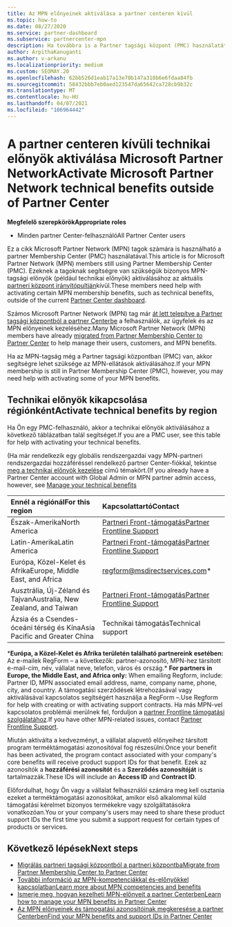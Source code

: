 ```yaml
---
title: Az MPN előnyeinek aktiválása a partner centeren kívül
ms.topic: how-to
ms.date: 08/27/2020
ms.service: partner-dashboard
ms.subservice: partnercenter-mpn
description: Ha továbbra is a Partner tagsági központ (PMC) használatát használja, Ismerje meg, hogy kik lépjenek kapcsolatba az MPN technikai támogatási előnyeinek aktiválásához és előnyben részesülő támogatási azonosítók biztosításához.
author: ArpithaKanuganti
ms.author: v-arkanu
ms.localizationpriority: medium
ms.custom: SEOMAY.20
ms.openlocfilehash: 62bb526d1eab17a13e70b147a318b6e6fdaa84fb
ms.sourcegitcommit: 58432bbb7eb0aed123547da65642ca728cb9b32c
ms.translationtype: MT
ms.contentlocale: hu-HU
ms.lasthandoff: 04/07/2021
ms.locfileid: "106964442"
---
```

# <a name="activate-microsoft-partner-network-technical-benefits-outside-of-partner-center"></a><span data-ttu-id="cc8d8-103">A partner centeren kívüli technikai előnyök aktiválása Microsoft Partner Network</span><span class="sxs-lookup"><span data-stu-id="cc8d8-103">Activate Microsoft Partner Network technical benefits outside of Partner Center</span></span>


<span data-ttu-id="cc8d8-104">**Megfelelő szerepkörök**</span><span class="sxs-lookup"><span data-stu-id="cc8d8-104">**Appropriate roles**</span></span>

- <span data-ttu-id="cc8d8-105">Minden partner Center-felhasználó</span><span class="sxs-lookup"><span data-stu-id="cc8d8-105">All Partner Center users</span></span>

<span data-ttu-id="cc8d8-106">Ez a cikk Microsoft Partner Network (MPN) tagok számára is használható a partner Membership Center (PMC) használatával.</span><span class="sxs-lookup"><span data-stu-id="cc8d8-106">This article is for Microsoft Partner Network (MPN) members still using Partner Membership Center (PMC).</span></span> <span data-ttu-id="cc8d8-107">Ezeknek a tagoknak segítségre van szükségük bizonyos MPN-tagsági előnyök (például technikai előnyök) aktiválásához az aktuális [partneri központ irányítópultján](https://partner.microsoft.com/dashboard)kívül.</span><span class="sxs-lookup"><span data-stu-id="cc8d8-107">These members need help with activating certain MPN membership benefits, such as technical benefits, outside of the current [Partner Center dashboard](https://partner.microsoft.com/dashboard).</span></span>

<span data-ttu-id="cc8d8-108">Számos Microsoft Partner Network (MPN) tag már [át lett telepítve a Partner tagsági központból a partner Centerbe](prepare-pmc-pc-migration.md) a felhasználók, az ügyfelek és az MPN előnyeinek kezeléséhez.</span><span class="sxs-lookup"><span data-stu-id="cc8d8-108">Many Microsoft Partner Network (MPN) members have already [migrated from Partner Membership Center to Partner Center](prepare-pmc-pc-migration.md) to help manage their users, customers, and MPN benefits.</span></span>

<span data-ttu-id="cc8d8-109">Ha az MPN-tagság még a Partner tagsági központban (PMC) van, akkor segítségre lehet szüksége az MPN-ellátások aktiválásához.</span><span class="sxs-lookup"><span data-stu-id="cc8d8-109">If your MPN membership is still in Partner Membership Center (PMC), however, you may need help with activating some of your MPN benefits.</span></span>

## <a name="activate-technical-benefits-by-region"></a><span data-ttu-id="cc8d8-110">Technikai előnyök kikapcsolása régiónként</span><span class="sxs-lookup"><span data-stu-id="cc8d8-110">Activate technical benefits by region</span></span>

<span data-ttu-id="cc8d8-111">Ha Ön egy PMC-felhasználó, akkor a technikai előnyök aktiválásához a következő táblázatban talál segítséget.</span><span class="sxs-lookup"><span data-stu-id="cc8d8-111">If you are a PMC user, see this table for help with activating your technical benefits.</span></span>

<span data-ttu-id="cc8d8-112">(Ha már rendelkezik egy globális rendszergazdai vagy MPN-partneri rendszergazdai hozzáféréssel rendelkező partner Center-fiókkal, tekintse [meg a technikai előnyök kezelése](https://docs.microsoft.com/partner-center/manage-your-partner-network-benefits#manage-technical-benefits) című témakört.</span><span class="sxs-lookup"><span data-stu-id="cc8d8-112">(If you already have a Partner Center account with Global Admin or MPN partner admin access, however, see [Manage your technical benefits](https://docs.microsoft.com/partner-center/manage-your-partner-network-benefits#manage-technical-benefits)</span></span>

|<span data-ttu-id="cc8d8-113">Ennél a régiónál</span><span class="sxs-lookup"><span data-stu-id="cc8d8-113">For this region</span></span>  | <span data-ttu-id="cc8d8-114">Kapcsolattartó</span><span class="sxs-lookup"><span data-stu-id="cc8d8-114">Contact</span></span> |
|:--------|:------------|
|<span data-ttu-id="cc8d8-115">Észak-Amerika</span><span class="sxs-lookup"><span data-stu-id="cc8d8-115">North America</span></span>  | [<span data-ttu-id="cc8d8-116">Partneri Front-támogatás</span><span class="sxs-lookup"><span data-stu-id="cc8d8-116">Partner Frontline Support</span></span>](https://partner.microsoft.com/support?issueid=300-0042)  |
|<span data-ttu-id="cc8d8-117">Latin-Amerika</span><span class="sxs-lookup"><span data-stu-id="cc8d8-117">Latin America</span></span>  | [<span data-ttu-id="cc8d8-118">Partneri Front-támogatás</span><span class="sxs-lookup"><span data-stu-id="cc8d8-118">Partner Frontline Support</span></span>](https://partner.microsoft.com/support?issueid=300-0042)  |
|<span data-ttu-id="cc8d8-119">Európa, Közel-Kelet és Afrika</span><span class="sxs-lookup"><span data-stu-id="cc8d8-119">Europe, Middle East, and Africa</span></span>  | [regform@msdirectservices.com](mailto:regform@msdirectservices.com)*  |
|<span data-ttu-id="cc8d8-120">Ausztrália, Új-Zéland és Tajvan</span><span class="sxs-lookup"><span data-stu-id="cc8d8-120">Australia, New Zealand, and Taiwan</span></span>  | [<span data-ttu-id="cc8d8-121">Partneri Front-támogatás</span><span class="sxs-lookup"><span data-stu-id="cc8d8-121">Partner Frontline Support</span></span>](https://partner.microsoft.com/support?issueid=300-0042)  |
|<span data-ttu-id="cc8d8-122">Ázsia és a Csendes-óceáni térség és Kína</span><span class="sxs-lookup"><span data-stu-id="cc8d8-122">Asia Pacific and Greater China</span></span>  | <span data-ttu-id="cc8d8-123">Technikai támogatás</span><span class="sxs-lookup"><span data-stu-id="cc8d8-123">Technical support</span></span>  |

<span data-ttu-id="cc8d8-124">\***Európa, a Közel-Kelet és Afrika területén található partnereink esetében:** Az e-mailek RegForm – a következők: partner-azonosító, MPN-hez társított e-mail-cím, név, vállalat neve, telefon, város és ország.</span><span class="sxs-lookup"><span data-stu-id="cc8d8-124">\* **For partners in Europe, the Middle East, and Africa only:** When emailing Regform, include: Partner ID, MPN associated email address, name, company name, phone, city, and country.</span></span> <span data-ttu-id="cc8d8-125">A támogatási szerződések létrehozásával vagy aktiválásával kapcsolatos segítségért használja a RegForm –.</span><span class="sxs-lookup"><span data-stu-id="cc8d8-125">Use Regform for help with creating or with activating support contracts.</span></span> <span data-ttu-id="cc8d8-126">Ha más MPN-vel kapcsolatos problémái merülnek fel, forduljon a [partner Frontline támogatási szolgálatához](https://partner.microsoft.com/support?issueid=300-0042).</span><span class="sxs-lookup"><span data-stu-id="cc8d8-126">If you have other MPN-related issues, contact [Partner Frontline Support](https://partner.microsoft.com/support?issueid=300-0042).</span></span>

<span data-ttu-id="cc8d8-127">Miután aktiválta a kedvezményt, a vállalat alapvető előnyeihez társított program terméktámogatási azonosítóval fog részesülni.</span><span class="sxs-lookup"><span data-stu-id="cc8d8-127">Once your benefit has been activated, the program contact associated with your company's core benefits will receive product support IDs for that benefit.</span></span> <span data-ttu-id="cc8d8-128">Ezek az azonosítók a **hozzáférési azonosítót** és a **Szerződés azonosítóját** is tartalmazzák.</span><span class="sxs-lookup"><span data-stu-id="cc8d8-128">These IDs will include an **Access ID** and **Contract ID**.</span></span> 

<span data-ttu-id="cc8d8-129">Előfordulhat, hogy Ön vagy a vállalat felhasználói számára meg kell osztania ezeket a terméktámogatási azonosítókat, amikor első alkalommal küld támogatási kérelmet bizonyos termékekre vagy szolgáltatásokra vonatkozóan.</span><span class="sxs-lookup"><span data-stu-id="cc8d8-129">You or your company's users may need to share these product support IDs the first time you submit a support request for certain types of products or services.</span></span>

## <a name="next-steps"></a><span data-ttu-id="cc8d8-130">Következő lépések</span><span class="sxs-lookup"><span data-stu-id="cc8d8-130">Next steps</span></span>

- [<span data-ttu-id="cc8d8-131">Migrálás partneri tagsági központból a partneri központba</span><span class="sxs-lookup"><span data-stu-id="cc8d8-131">Migrate from Partner Membership Center to Partner Center</span></span>](prepare-pmc-pc-migration.md)
- [<span data-ttu-id="cc8d8-132">További információ az MPN-kompetenciákkal és-előnyökkel kapcsolatban</span><span class="sxs-lookup"><span data-stu-id="cc8d8-132">Learn more about MPN competencies and benefits</span></span>](learn-about-competencies.md)
- [<span data-ttu-id="cc8d8-133">Ismerje meg, hogyan kezelheti MPN-előnyeit a partner Centerben</span><span class="sxs-lookup"><span data-stu-id="cc8d8-133">Learn how to manage your MPN benefits in Partner Center</span></span>](manage-your-partner-network-benefits.md)
- [<span data-ttu-id="cc8d8-134">Az MPN előnyeinek és támogatási azonosítóinak megkeresése a partner Centerben</span><span class="sxs-lookup"><span data-stu-id="cc8d8-134">Find your MPN benefits and support IDs in Partner Center</span></span>](mpn-find-benefits.md)
